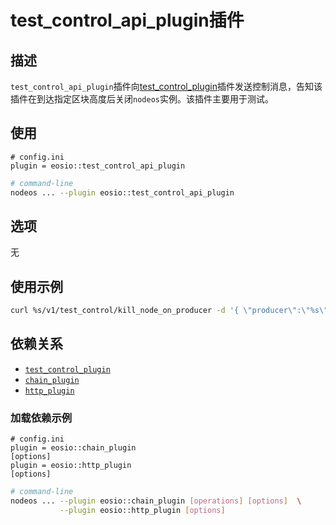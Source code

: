 # test_control_api_plugin插件

## 描述

`test_control_api_plugin`插件向[test_control_plugin](../test_control_plugin/index.md)插件发送控制消息，告知该插件在到达指定区块高度后关闭`nodeos`实例。该插件主要用于测试。

## 使用

```console
# config.ini
plugin = eosio::test_control_api_plugin
```

```sh
# command-line
nodeos ... --plugin eosio::test_control_api_plugin
```

## 选项

无

## 使用示例

```sh
curl %s/v1/test_control/kill_node_on_producer -d '{ \"producer\":\"%s\", \"where_in_sequence\":%d, \"based_on_lib\":\"%s\" }' -X POST -H \"Content-Type: application/json\"" %
```

## 依赖关系

* [`test_control_plugin`](../test_control_plugin/index.md)
* [`chain_plugin`](../chain_plugin/index.md)
* [`http_plugin`](../http_plugin/index.md)

### 加载依赖示例

```console
# config.ini
plugin = eosio::chain_plugin
[options]
plugin = eosio::http_plugin
[options]
```

```sh
# command-line
nodeos ... --plugin eosio::chain_plugin [operations] [options]  \
           --plugin eosio::http_plugin [options]
```
